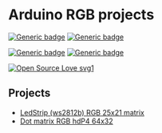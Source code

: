 # Arduino RGB projects

[![Generic badge](https://img.shields.io/badge/Platform-Arduino-00979d.svg)](https://shields.io/) [![Generic badge](https://img.shields.io/badge/Status-In%20progress-blue.svg)](https://shields.io/)

[![Generic badge](https://img.shields.io/badge/Base%20language-C/C++%20(adapted%20arduino)-004283.svg)](https://shields.io/) [![Generic badge](https://img.shields.io/badge/Scripting%20language-NodeJS-8FC740.svg)](https://shields.io/)

[![Open Source Love svg1](https://badges.frapsoft.com/os/v1/open-source.svg?v=103)](https://github.com/ellerbrock/open-source-badges/)

## Projects
- [LedStrip (ws2812b) RGB 25x21 matrix][ledStrip-docs]
- [Dot matrix RGB hdP4 64x32][dotMatrix-docs]

[ledStrip-docs]: ./docs/ledStrip.md
[dotMatrix-docs]: ./docs/dotMatrix.md